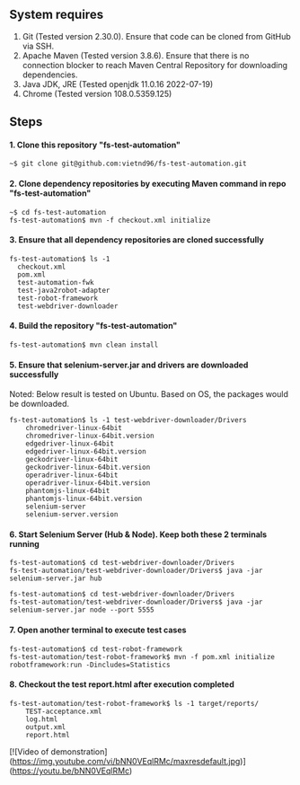 ## System requires
1. Git (Tested version 2.30.0). Ensure that code can be cloned from GitHub via SSH.
2. Apache Maven (Tested version 3.8.6). Ensure that there is no connection blocker to reach Maven Central Repository for downloading dependencies.
3. Java JDK, JRE (Tested openjdk 11.0.16 2022-07-19)
4. Chrome (Tested version 108.0.5359.125)
## Steps
#### 1. Clone this repository "fs-test-automation"
```shell
~$ git clone git@github.com:vietnd96/fs-test-automation.git
```
#### 2. Clone dependency repositories by executing Maven command in repo "fs-test-automation"
```shell
~$ cd fs-test-automation
fs-test-automation$ mvn -f checkout.xml initialize
```
#### 3. Ensure that all dependency repositories are cloned successfully
```shell
fs-test-automation$ ls -1
  checkout.xml
  pom.xml
  test-automation-fwk
  test-java2robot-adapter
  test-robot-framework
  test-webdriver-downloader
```
#### 4. Build the repository "fs-test-automation"
```shell
fs-test-automation$ mvn clean install
```
#### 5. Ensure that selenium-server.jar and drivers are downloaded successfully
Noted: Below result is tested on Ubuntu. Based on OS, the packages would be downloaded.
```shell
fs-test-automation$ ls -1 test-webdriver-downloader/Drivers
    chromedriver-linux-64bit
    chromedriver-linux-64bit.version
    edgedriver-linux-64bit
    edgedriver-linux-64bit.version
    geckodriver-linux-64bit
    geckodriver-linux-64bit.version
    operadriver-linux-64bit
    operadriver-linux-64bit.version
    phantomjs-linux-64bit
    phantomjs-linux-64bit.version
    selenium-server
    selenium-server.version
```
#### 6. Start Selenium Server (Hub & Node). Keep both these 2 terminals running
```shell
fs-test-automation$ cd test-webdriver-downloader/Drivers
fs-test-automation/test-webdriver-downloader/Drivers$ java -jar selenium-server.jar hub
```
```shell
fs-test-automation$ cd test-webdriver-downloader/Drivers
fs-test-automation/test-webdriver-downloader/Drivers$ java -jar selenium-server.jar node --port 5555
```
#### 7. Open another terminal to execute test cases
```shell
fs-test-automation$ cd test-robot-framework
fs-test-automation/test-robot-framework$ mvn -f pom.xml initialize robotframework:run -Dincludes=Statistics
```
#### 8. Checkout the test report.html after execution completed
```shell
fs-test-automation/test-robot-framework$ ls -1 target/reports/
    TEST-acceptance.xml
    log.html
    output.xml
    report.html
```
[![Video of demonstration]
(https://img.youtube.com/vi/bNN0VEqlRMc/maxresdefault.jpg)]
(https://youtu.be/bNN0VEqlRMc)
